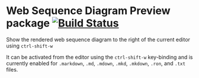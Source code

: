 # Web Sequence Diagram Preview package [![Build Status](https://travis-ci.org/dhm116/websequence-preview.svg?branch=master)](https://travis-ci.org/dhm116/websequence-preview)

Show the rendered web sequence diagram to the right of the current editor using
`ctrl-shift-w`

It can be activated from the editor using the `ctrl-shift-w` key-binding and is
currently enabled for `.markdown`, `.md`, `.mdown`, `.mkd`, `.mkdown`, `.ron`, and `.txt` files.
